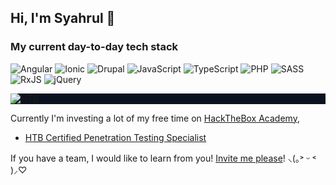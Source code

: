 ## Hi, I'm Syahrul 👋

### My current day-to-day tech stack

![Angular](https://img.shields.io/badge/angular-%23DD0031.svg?style=for-the-badge&logo=angular&logoColor=white)
![Ionic](https://img.shields.io/badge/Ionic-%233880FF.svg?style=for-the-badge&logo=Ionic&logoColor=white)
![Drupal](https://img.shields.io/badge/drupal-%230678BE.svg?style=for-the-badge&logo=drupal&logoColor=white)
![JavaScript](https://img.shields.io/badge/javascript-%23323330.svg?style=for-the-badge&logo=javascript&logoColor=%23F7DF1E)
![TypeScript](https://img.shields.io/badge/typescript-%23007ACC.svg?style=for-the-badge&logo=typescript&logoColor=white)
![PHP](https://img.shields.io/badge/php-%23777BB4.svg?style=for-the-badge&logo=php&logoColor=white)
![SASS](https://img.shields.io/badge/SASS-hotpink.svg?style=for-the-badge&logo=SASS&logoColor=white)
![RxJS](https://img.shields.io/badge/rxjs-%23B7178C.svg?style=for-the-badge&logo=reactivex&logoColor=white)
![jQuery](https://img.shields.io/badge/jquery-%230769AD.svg?style=for-the-badge&logo=jquery&logoColor=white)

<div style="background-color: #0b121f;">
  <img src="https://upload.wikimedia.org/wikipedia/commons/f/f8/Hack_The_Box_Logo_1.png" alt="HTB" />
</div>

Currently I'm investing a lot of my free time on [HackTheBox Academy](https://referral.hackthebox.com/mzw1mTZ), 
- [HTB Certified Penetration Testing Specialist](https://www.credly.com/badges/5dcd3ed3-3826-47e7-a0da-5751f4c633c9/public_url) 

If you have a team, I would like to learn from you! [Invite me please](https://app.hackthebox.com/profile/28559)! ⸜(｡˃ ᵕ ˂ )⸝♡
